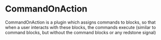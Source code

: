 # CommandOnAction
CommandOnAction is a plugin which assigns commands to blocks, so that when a user interacts with these blocks, the commands execute (similar to command blocks, but without the command blocks or any redstone signal)
